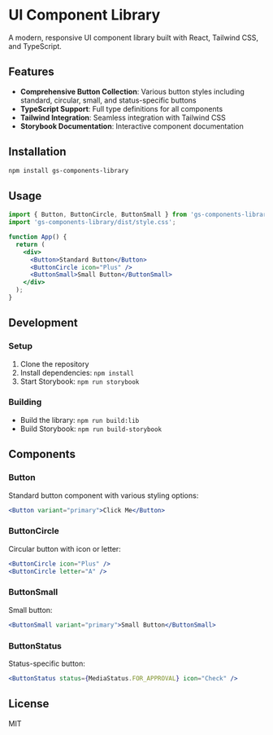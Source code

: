 
# UI Component Library

A modern, responsive UI component library built with React, Tailwind CSS, and TypeScript.

## Features

- **Comprehensive Button Collection**: Various button styles including standard, circular, small, and status-specific buttons
- **TypeScript Support**: Full type definitions for all components
- **Tailwind Integration**: Seamless integration with Tailwind CSS
- **Storybook Documentation**: Interactive component documentation

## Installation

```bash
npm install gs-components-library
```

## Usage

```jsx
import { Button, ButtonCircle, ButtonSmall } from 'gs-components-library';
import 'gs-components-library/dist/style.css';

function App() {
  return (
    <div>
      <Button>Standard Button</Button>
      <ButtonCircle icon="Plus" />
      <ButtonSmall>Small Button</ButtonSmall>
    </div>
  );
}
```

## Development

### Setup

1. Clone the repository
2. Install dependencies: `npm install`
3. Start Storybook: `npm run storybook`

### Building

- Build the library: `npm run build:lib`
- Build Storybook: `npm run build-storybook`

## Components

### Button

Standard button component with various styling options:

```jsx
<Button variant="primary">Click Me</Button>
```

### ButtonCircle

Circular button with icon or letter:

```jsx
<ButtonCircle icon="Plus" />
<ButtonCircle letter="A" />
```

### ButtonSmall

Small button:

```jsx
<ButtonSmall variant="primary">Small Button</ButtonSmall>
```

### ButtonStatus

Status-specific button:

```jsx
<ButtonStatus status={MediaStatus.FOR_APPROVAL} icon="Check" />
```

## License

MIT
